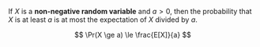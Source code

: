 If $X$ is a **non-negative random variable** and $a > 0$, then the probability that $X$ is at least $a$ is at most the expectation of $X$ divided by $a$.

$$
\Pr(X \ge a) \le \frac{E[X]}{a}
$$